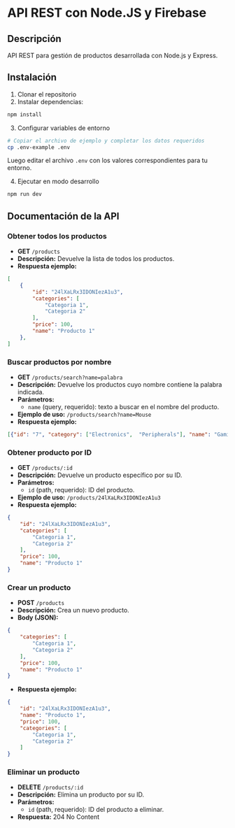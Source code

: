 # API REST con Node.JS y Firebase

## Descripción

API REST para gestión de productos desarrollada con Node.js y Express.

## Instalación

1. Clonar el repositorio
2. Instalar dependencias:

```bash
npm install
```

3. Configurar variables de entorno

```bash
# Copiar el archivo de ejemplo y completar los datos requeridos
cp .env-example .env
```

Luego editar el archivo `.env` con los valores correspondientes para tu entorno.

4. Ejecutar en modo desarrollo

```bash
npm run dev
```

## Documentación de la API

### Obtener todos los productos

- **GET** `/products`
- **Descripción:** Devuelve la lista de todos los productos.
- **Respuesta ejemplo:**

```json
[
    {
        "id": "24lXaLRx3IDONIezA1u3",
        "categories": [
            "Categoria 1",
            "Categoria 2"
        ],
        "price": 100,
        "name": "Producto 1"
    },
]
```

### Buscar productos por nombre

- **GET** `/products/search?name=palabra`
- **Descripción:** Devuelve los productos cuyo nombre contiene la palabra indicada.
- **Parámetros:**
  - `name` (query, requerido): texto a buscar en el nombre del producto.
- **Ejemplo de uso:** `/products/search?name=Mouse`
- **Respuesta ejemplo:**

```json
[{"id": "7", "category": ["Electronics",  "Peripherals"], "name": "Gaming Mouse", "price": 55}]
```

### Obtener producto por ID

- **GET** `/products/:id`
- **Descripción:** Devuelve un producto específico por su ID.
- **Parámetros:**
  - `id` (path, requerido): ID del producto.
- **Ejemplo de uso:** `/products/24lXaLRx3IDONIezA1u3`
- **Respuesta ejemplo:**

```json
{
    "id": "24lXaLRx3IDONIezA1u3",
    "categories": [
        "Categoria 1",
        "Categoria 2"
    ],
    "price": 100,
    "name": "Producto 1"
}
```

### Crear un producto

- **POST** `/products`
- **Descripción:** Crea un nuevo producto.
- **Body (JSON):**

```json
{
    "categories": [
        "Categoria 1",
        "Categoria 2"
    ],
    "price": 100,
    "name": "Producto 1"
}
```

- **Respuesta ejemplo:**

```json
{
    "id": "24lXaLRx3IDONIezA1u3",
    "name": "Producto 1",
    "price": 100,
    "categories": [
        "Categoria 1",
        "Categoria 2"
    ]
}
```

### Eliminar un producto

- **DELETE** `/products/:id`
- **Descripción:** Elimina un producto por su ID.
- **Parámetros:**
  - `id` (path, requerido): ID del producto a eliminar.
- **Respuesta:** 204 No Content

